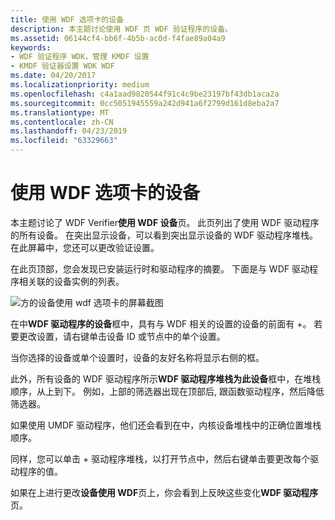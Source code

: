 ```yaml
---
title: 使用 WDF 选项卡的设备
description: 本主题讨论使用 WDF 页 WDF 验证程序的设备。
ms.assetid: 06144cf4-bb6f-4b5b-ac0d-f4fae89a04a9
keywords:
- WDF 验证程序 WDK，管理 KMDF 设置
- KMDF 验证器设置 WDK WDF
ms.date: 04/20/2017
ms.localizationpriority: medium
ms.openlocfilehash: c4a1aad9820544f91c4c9be23197bf43db1aca2a
ms.sourcegitcommit: 0cc5051945559a242d941a6f2799d161d8eba2a7
ms.translationtype: MT
ms.contentlocale: zh-CN
ms.lasthandoff: 04/23/2019
ms.locfileid: "63329663"
---
```

# <a name="devices-using-wdf-tab"></a>使用 WDF 选项卡的设备


本主题讨论了 WDF Verifier**使用 WDF 设备**页。 此页列出了使用 WDF 驱动程序的所有设备。 在突出显示设备，可以看到突出显示设备的 WDF 驱动程序堆栈。 在此屏幕中，您还可以更改验证设置。

在此页顶部，您会发现已安装运行时和驱动程序的摘要。 下面是与 WDF 驱动程序相关联的设备实例的列表。

![方的设备使用 wdf 选项卡的屏幕截图](images/wdfverifier-tab2.png)

在中**WDF 驱动程序的设备**框中，具有与 WDF 相关的设置的设备的前面有 +。 若要更改设置，请右键单击设备 ID 或节点中的单个设置。

当你选择的设备或单个设置时，设备的友好名称将显示右侧的框。

此外，所有设备的 WDF 驱动程序所示**WDF 驱动程序堆栈为此设备**框中，在堆栈顺序，从上到下。 例如，上部的筛选器出现在顶部后, 跟函数驱动程序，然后降低筛选器。

如果使用 UMDF 驱动程序，他们还会看到在中，内核设备堆栈中的正确位置堆栈顺序。

同样，您可以单击 + 驱动程序堆栈，以打开节点中，然后右键单击要更改每个驱动程序的值。

如果在上进行更改**设备使用 WDF**页上，你会看到上反映这些变化**WDF 驱动程序**页。

 

 





